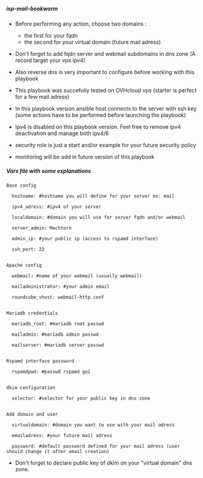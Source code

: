 ##### isp-mail-bookworm

- Before performing any action, choose two domains :

  - the first for your fqdn
  - the second for your virtual domain (future mail adress)

- Don't forget to add fqdn server and webmail subdomains in dns zone (A record target your vps ipv4)

- Also reverse dns is very important to configure before working with this playbook

- This playbook was succefully tested on OVHcloud vps (starter is perfect for a few mail adress)

- In this playbook version ansible host connects to the server with ssh key (some actions have to be performed before launching the playbook)

- ipv4 is disabled on this playbook version. Feel free to remove ipv4 deactivation and manage both ipv4/6

- security role is just a start and/or example for your future security policy

- monitoring will be add in future version of this playbook


##### Vars file with some explanations


	Base config

	  hostname: #hostname you will define for your server ex: mail

	  ipv4_adress: #ipv4 of your server

	  localdomain: #domain you will use for server fqdn and/or webmail

	  server_admin: Machtorn

	  admin_ip: #your public ip (access to rspamd interface)

	  ssh_port: 22


	Apache config

	  webmail: #name of your webmail (usually webmail)

	  mailadministrator: #your admin email

	  roundcube_vhost: webmail-http.conf


	Mariadb credentials

	  mariadb_root: #mariadb root passwd

	  mailadmin: #mariadb admin passwd

	  mailserver: #mariadb server passwd


	Rspamd interface password

	  rspamdpwd: #passwd rspamd gui


	dkim configuration

	  selector: #selector for your public key in dns zone


	Add domain and user

	  virtualdomain: #domain you want to use with your mail adress

	  emailadress: #your future mail adress

	  password: #default password defined for your mail adress (user should change it after email creation)


- Don't forget to declare public key of dkim on your "virtual domain" dns zone.
